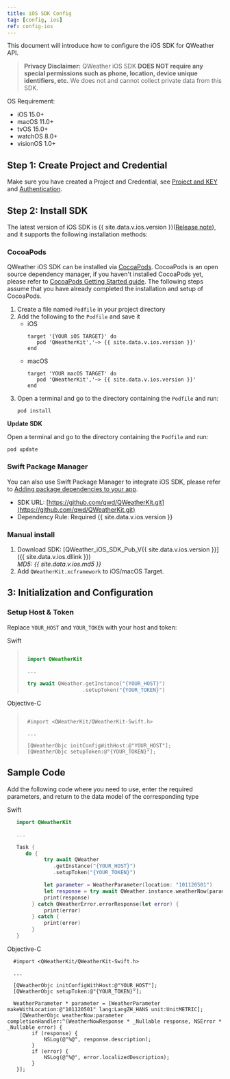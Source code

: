 ```yaml
---
title: iOS SDK Config
tag: [config, ios]
ref: config-ios
---
```


This document will introduce how to configure the iOS SDK for QWeather API.

> **Privacy Disclaimer:** QWeather iOS SDK **DOES NOT require any special permissions such as phone, location, device unique identifiers, etc.** We does not and cannot collect private data from this SDK. 

OS Requirement:
- iOS 15.0+
- macOS 11.0+
- tvOS 15.0+
- watchOS 8.0+
- visionOS 1.0+

## Step 1: Create Project and Credential

Make sure you have created a Project and Credential, see [Project and KEY](/en/docs/configuration/project-and-key/) and [Authentication](/en/docs/authentication/).

## Step 2: Install SDK

The latest version of iOS SDK is {{ site.data.v.ios.version }}([Release note](https://blog.qweather.com/release/sdk/)), and it supports the following installation methods:

### CocoaPods

QWeather iOS SDK can be installed via [CocoaPods](https://cocoapods.org/). CocoaPods is an open source dependency manager, if you haven't installed CocoaPods yet, please refer to [CocoaPods Getting Started guide](https://guides.cocoapods.org/using/getting-started.html). The following steps assume that you have already completed the installation and setup of CocoaPods.

1. Create a file named `Podfile` in your project directory
2. Add the following to the `Podfile` and save it
   - iOS
     ```
     target '{YOUR iOS TARGET}' do
        pod 'QWeatherKit','~> {{ site.data.v.ios.version }}'
     end
     ```
   - macOS
     ```
     target 'YOUR macOS TARGET' do
        pod 'QWeatherKit','~> {{ site.data.v.ios.version }}'
     end
     ```
3. Open a terminal and go to the directory containing the `Podfile` and run:
   ```
   pod install
   ```

**Update SDK**

Open a terminal and go to the directory containing the `Podfile` and run:

```
pod update
```

### Swift Package Manager

You can also use Swift Package Manager to integrate iOS SDK, please refer to [Adding package dependencies to your app](https://developer.apple.com/documentation/xcode/adding-package-dependencies-to-your-app).

* SDK URL: [https://github.com/qwd/QWeatherKit.git](https://github.com/qwd/QWeatherKit.git)
* Dependency Rule: Required {{ site.data.v.ios.version }}


### Manual install

1. Download SDK: [QWeather_iOS_SDK_Pub_V{{ site.data.v.ios.version }}]({{ site.data.v.ios.dllink }}) <br>*MD5: {{ site.data.v.ios.md5 }}*
2. Add `QWeatherKit.xcframework` to iOS/macOS Target.

## 3: Initialization and Configuration‌

### Setup Host & Token

Replace `YOUR_HOST` and `YOUR_TOKEN` with your host and token:

Swift
>
>```swift
>
>  import QWeatherKit
>
>  ...
>
>  try await QWeather.getInstance("{YOUR_HOST}")
>                    .setupToken("{YOUR_TOKEN}")
>
>```

Objective-C

>
>```objc
>
>  #import <QWeatherKit/QWeatherKit-Swift.h>
>
>  ...
>
>  [QWeatherObjc initConfigWithHost:@"YOUR_HOST"];
>  [QWeatherObjc setupToken:@"{YOUR_TOKEN}"];
>
>```

## Sample Code

Add the following code where you need to use, enter the required parameters, and return to the data model of the corresponding type
  
Swift

```swift
   import QWeatherKit

   ...

   Task {
      do {
            try await QWeather
               .getInstance("{YOUR_HOST}")
               .setupToken("{YOUR_TOKEN}")

            let parameter = WeatherParameter(location: "101120501")
            let response = try await QWeather.instance.weatherNow(parameter)
            print(response)
        } catch QWeatherError.errorResponse(let error) {
            print(error)
        } catch {
            print(error)
        }
   }

```        

Objective-C

```objc
  #import <QWeatherKit/QWeatherKit-Swift.h>

  ...

  [QWeatherObjc initConfigWithHost:@"YOUR_HOST"];
  [QWeatherObjc setupToken:@"{YOUR_TOKEN}"];

  WeatherParameter * parameter = [WeatherParameter makeWithLocation:@"101120501" lang:LangZH_HANS unit:UnitMETRIC];
    [QWeatherObjc weatherNow:parameter completionHandler:^(WeatherNowResponse * _Nullable response, NSError * _Nullable error) {
        if (response) {
            NSLog(@"%@", response.description);
        }
        if (error) {
            NSLog(@"%@", error.localizedDescription);
        }
   }];
```
